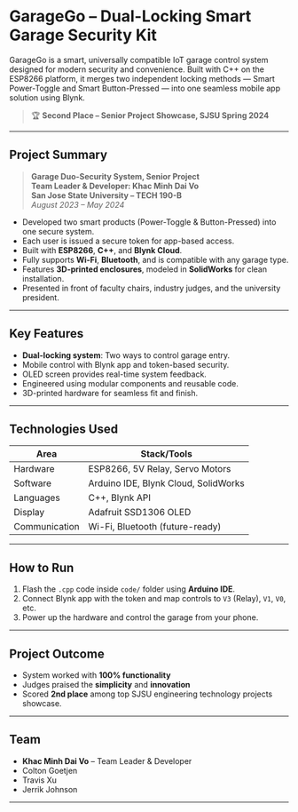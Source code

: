 # GarageGo – Dual-Locking Smart Garage Security Kit

GarageGo is a smart, universally compatible IoT garage control system designed for modern security and convenience. Built with C++ on the ESP8266 platform, it merges two independent locking methods — Smart Power-Toggle and Smart Button-Pressed — into one seamless mobile app solution using Blynk.

> 🏆 **Second Place – Senior Project Showcase, SJSU Spring 2024**

---

## Project Summary

> **Garage Duo-Security System, Senior Project**  
> **Team Leader & Developer: Khac Minh Dai Vo**  
> **San Jose State University – TECH 190-B**  
> *August 2023 – May 2024*

- Developed two smart products (Power-Toggle & Button-Pressed) into one secure system.
- Each user is issued a secure token for app-based access.
- Built with **ESP8266**, **C++**, and **Blynk Cloud**.
- Fully supports **Wi-Fi**, **Bluetooth**, and is compatible with any garage type.
- Features **3D-printed enclosures**, modeled in **SolidWorks** for clean installation.
- Presented in front of faculty chairs, industry judges, and the university president.

---

## Key Features

- **Dual-locking system**: Two ways to control garage entry.
- Mobile control with Blynk app and token-based security.
- OLED screen provides real-time system feedback.
- Engineered using modular components and reusable code.
- 3D-printed hardware for seamless fit and finish.

---

## Technologies Used

| Area         | Stack/Tools                      |
|--------------|----------------------------------|
| Hardware     | ESP8266, 5V Relay, Servo Motors  |
| Software     | Arduino IDE, Blynk Cloud, SolidWorks |
| Languages    | C++, Blynk API                   |
| Display      | Adafruit SSD1306 OLED            |
| Communication| Wi-Fi, Bluetooth (future-ready)  |

---

## How to Run

1. Flash the `.cpp` code inside `code/` folder using **Arduino IDE**.
2. Connect Blynk app with the token and map controls to `V3` (Relay), `V1`, `V0`, etc.
3. Power up the hardware and control the garage from your phone.

---

## Project Outcome

- System worked with **100% functionality**
- Judges praised the **simplicity** and **innovation**
- Scored **2nd place** among top SJSU engineering technology projects showcase. 

---

## Team

- **Khac Minh Dai Vo** – Team Leader & Developer  
- Colton Goetjen  
- Travis Xu  
- Jerrik Johnson

---


